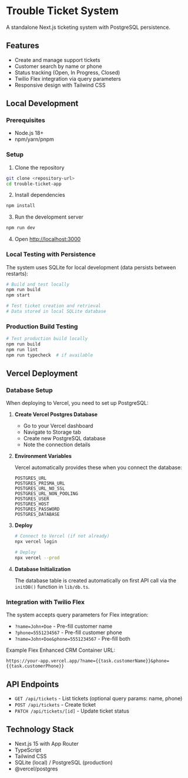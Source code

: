 # Trouble Ticket System

A standalone Next.js ticketing system with PostgreSQL persistence.

## Features

- Create and manage support tickets
- Customer search by name or phone
- Status tracking (Open, In Progress, Closed)
- Twilio Flex integration via query parameters
- Responsive design with Tailwind CSS

## Local Development

### Prerequisites
- Node.js 18+
- npm/yarn/pnpm

### Setup

1. Clone the repository
```bash
git clone <repository-url>
cd trouble-ticket-app
```

2. Install dependencies
```bash
npm install
```

3. Run the development server
```bash
npm run dev
```

4. Open [http://localhost:3000](http://localhost:3000)

### Local Testing with Persistence

The system uses SQLite for local development (data persists between restarts):

```bash
# Build and test locally
npm run build
npm start

# Test ticket creation and retrieval
# Data stored in local SQLite database
```

### Production Build Testing

```bash
# Test production build locally
npm run build
npm run lint
npm run typecheck  # if available
```

## Vercel Deployment

### Database Setup

When deploying to Vercel, you need to set up PostgreSQL:

1. **Create Vercel Postgres Database**
   - Go to your Vercel dashboard
   - Navigate to Storage tab
   - Create new PostgreSQL database
   - Note the connection details

2. **Environment Variables**
   
   Vercel automatically provides these when you connect the database:
   ```
   POSTGRES_URL
   POSTGRES_PRISMA_URL
   POSTGRES_URL_NO_SSL
   POSTGRES_URL_NON_POOLING
   POSTGRES_USER
   POSTGRES_HOST
   POSTGRES_PASSWORD
   POSTGRES_DATABASE
   ```

3. **Deploy**
   ```bash
   # Connect to Vercel (if not already)
   npx vercel login
   
   # Deploy
   npx vercel --prod
   ```

4. **Database Initialization**
   
   The database table is created automatically on first API call via the `initDB()` function in `lib/db.ts`.

### Integration with Twilio Flex

The system accepts query parameters for Flex integration:

- `?name=John+Doe` - Pre-fill customer name
- `?phone=5551234567` - Pre-fill customer phone
- `?name=John+Doe&phone=5551234567` - Pre-fill both

Example Flex Enhanced CRM Container URL:
```
https://your-app.vercel.app/?name={{task.customerName}}&phone={{task.customerPhone}}
```

## API Endpoints

- `GET /api/tickets` - List tickets (optional query params: name, phone)
- `POST /api/tickets` - Create ticket
- `PATCH /api/tickets/[id]` - Update ticket status

## Technology Stack

- Next.js 15 with App Router
- TypeScript
- Tailwind CSS
- SQLite (local) / PostgreSQL (production)
- @vercel/postgres